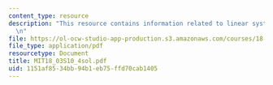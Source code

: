 ```yaml
---
content_type: resource
description: "This resource contains information related to linear systems. \r\n\r\
  \n"
file: https://ol-ocw-studio-app-production.s3.amazonaws.com/courses/18-03-differential-equations-spring-2010/1151af8534bb94b1eb75ffd70cab1405_MIT18_03S10_4sol.pdf
file_type: application/pdf
resourcetype: Document
title: MIT18_03S10_4sol.pdf
uid: 1151af85-34bb-94b1-eb75-ffd70cab1405
---
```


